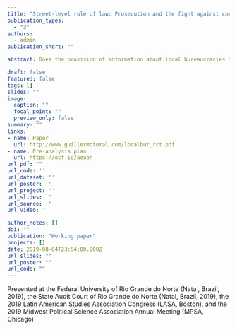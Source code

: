 ```yaml
---
title: "Street-level rule of law: Prosecution and the fight against corruption"
publication_types:
  - "3"
authors:
  - admin
publication_short: ""

abstract: Does the provision of information about local bureaucracies to the politicians who oversee them decrease irregularities and improve bureaucratic effectiveness? Information interventions are appealing because of their solid microeconomic foundations and their relatively low costs. However, recent experimental studies of information campaigns aimed at fostering vertical accountability (between voters and politicians) have found mixed results. Providing information to politicians directly could be more powerful, given politicians? direct responsibility for allocating and managing resources. Information may be particularly effective when provided by auditing institutions, given politicians? susceptibility to sanctions by these horizontal account- ability actors. I partnered with the audit court of the Brazilian state of Rio Grande do Norte to experimentally study the effects of informing local politicians (both in government and in the opposition) about irregularities and performance in the bureaucracies they oversee. Outcomes are measured using administrative payroll data, a face-to-face survey of bureaucrats, and an online survey of politicians. Preliminary results suggest the treatment reduced the share of workers hired under temporary contracts, increased knowledge about rules among politicians, and changed politicians' sense of accountability pressure from the state audit court.

draft: false
featured: false
tags: []
slides: ""
image:
  caption: ""
  focal_point: ""
  preview_only: false
summary: ""
links:
- name: Paper
  url: http://www.guillermotoral.com/localbur_rct.pdf
- name: Pre-analysis plan
  url: https://osf.io/aeubn
url_pdf: ""
url_code: ''
url_dataset: ''
url_poster: ''
url_project: ''
url_slides: ''
url_source: ''
url_video: ''

author_notes: []
doi: ""
publication: "Working paper"
projects: []
date: 2019-08-04T23:54:00.000Z
url_slides: ""
url_poster: ""
url_code: ""
---
```

Presented at the Federal University of Rio Grande do Norte (Natal, Brazil, 2019), the State Audit Court of Rio Grande do Norte (Natal, Brazil, 2019), the 2019 Latin American Studies Association Congress (LASA, Boston), and the 2019 Midwest Political Science Association Annual Meeting (MPSA, Chicago)
